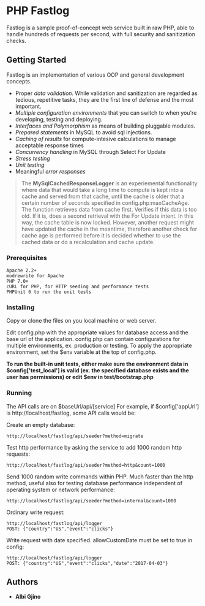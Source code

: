# PHP Fastlog

Fastlog is a sample proof-of-concept web service built in raw PHP, able to handle hundreds of requests
per second, with full security and sanitization checks.

## Getting Started

Fastlog is an implementation of various OOP and general development concepts.

* Proper *data validation*. While validation and sanitization are regarded as tedious, repetitive tasks, they are the first line of defense and the most important.
* *Multiple configuration environments* that you can switch to when you're developing, testing and deploying.
* *Interfaces and Polymorphism* as means of building pluggable modules.
* *Prepared statements* in MySQL to avoid sql injections.
* *Caching of results* for compute-intesive calculations to manage acceptable response times
* *Concurrency handling* in MySQL through Select For Update
* *Stress testing*
* *Unit testing*
* Meaningful *error responses*

> The **MySqlCachedResponseLogger** is an experiemental functionality where data that would take a long time to compute is kept into a cache and served from that cache, until the cache is older that a certain number of seconds specified in config.php:maxCacheAge.
> The function retrieves data from cache first. Verifies if this data is too old. If it is, does a second retrieval with the For Update intent. In this way, the cache table is now locked. However, another request might have updated the cache in the meantime, therefore another check for cache age is performed before it is decided whether to use the cached data or do a recalculation and cache update.


### Prerequisites

```
Apache 2.2+
modrewrite for Apache
PHP 7.0+
cURL for PHP, for HTTP seeding and performance tests
PHPUnit 6 to run the unit tests
```

### Installing

Copy or clone the files on you local machine or web server.

Edit config.php with the appropriate values for database access and the base url of the application.
config.php can contain configurations for multiple environments, ex. production or testing. To apply the appropriate
environment, set the $env variable at the top of config.php.

**To run the built-in unit tests, either make sure the environment data in $config['test_local'] is valid (ex. the specified database exists and the user has permissions) or edit $env in test/bootstrap.php**

### Running

The API calls are on $baseUrl/api/[service]
For example, if $config['appUrl'] is http://localhost/fastlog, some API calls would be:

Create an empty database:
```
http://localhost/fastlog/api/seeder?method=migrate
```
Test http performance by asking the service to add 1000 random http requests:
```
http://localhost/fastlog/api/seeder?method=http&count=1000
```
Send 1000 random write commands within PHP. Much faster than the http method, useful also for testing database performance independent of operating system or network performance:
```
http://localhost/fastlog/api/seeder?method=internal&count=1000
```
Ordinary write request:
```
http://localhost/fastlog/api/logger
POST: {"country":"US","event":"clicks"}
```
Write request with date specified. allowCustomDate must be set to true in config:
```
http://localhost/fastlog/api/logger
POST: {"country":"US","event":"clicks","date":"2017-04-03"}
```
## Authors

* **Albi Gjino**


